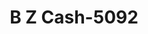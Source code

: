 ---
f_zip-code: 55802
f_state-code: MN
title: B Z Cash-5092
f_phone: 218-727-6574
f_city-only: Duluth
f_address: 600 E Superior Street Ste 2 Duluth
f_location-unique-id: '5092'
slug: b-z-cash-5092
updated-on: '2024-05-30T13:46:58.046Z'
created-on: '2024-05-30T13:36:59.803Z'
published-on: '2024-05-30T13:54:32.469Z'
f_city-state: cms/city/duluth-mn.md
f_company: cms/company/b-z-cash.md
f_state: cms/state/minnesota.md
layout: '[payday-loan].html'
tags: payday-loan
---